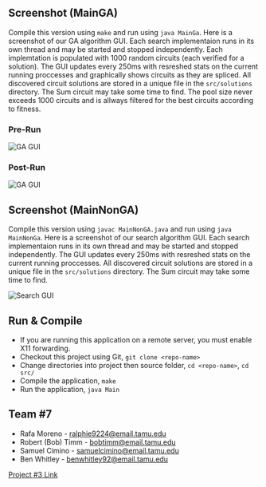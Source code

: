 ## Screenshot (MainGA)
Compile this version using `make` and run using `java MainGa`. Here is a screenshot of our GA algorithm GUI. Each search implementaion runs in its own thread and may be started and stopped independently. Each implemtation is populated with 1000 random circuits (each verified for a solution). The GUI updates every 250ms with resreshed stats on the current running proccesses and graphically shows circuits as they are spliced. All discovered circuit solutions are stored in a unique file in the `src/solutions` directory. The Sum circuit may take some time to find. The pool size never exceeds 1000 circuits and is allways filtered for the best circuits according to fitness.

### Pre-Run
![GA GUI](https://github.tamu.edu/bobtimm/CSCE-315-Project-3/raw/master/docs/images/ga-pre-run.png)

### Post-Run
![GA GUI](https://github.tamu.edu/bobtimm/CSCE-315-Project-3/raw/master/docs/images/ga-post-run.png)

## Screenshot (MainNonGA)
Compile this version using `javac MainNonGA.java` and run using `java MainNonGa`. Here is a screenshot of our search algorithm GUI. Each search implementaion runs in its own thread and may be started and stopped independently. The GUI updates every 250ms with resreshed stats on the current running proccesses. All discovered circuit solutions are stored in a unique file in the `src/solutions` directory. The Sum circuit may take some time to find.

![Search GUI](https://github.tamu.edu/bobtimm/CSCE-315-Project-3/raw/master/docs/images/search-algorithm-gui.png)

## Run & Compile
* If you are running this application on a remote server, you must enable X11 forwarding.
* Checkout this project using Git, `git clone <repo-name>`
* Change directories into project then source folder, `cd <repo-name>`, `cd src/`
* Compile the application, `make`
* Run the application, `java Main`


## Team #7
* Rafa Moreno - ralphie9224@email.tamu.edu
* Robert (Bob) Timm - bobtimm@email.tamu.edu
* Samuel Cimino - samuelcimino@email.tamu.edu
* Ben Whitley - benwhitley92@email.tamu.edu

[Project #3 Link](http://faculty.cse.tamu.edu/ritchey/courses/csce315/spring15/homework/project3.pdf)

